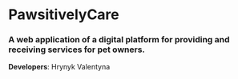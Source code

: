 # PawsitivelyCare

### A web application of a digital platform for providing and receiving services for pet owners.

**Developers**: Hrynyk Valentyna
